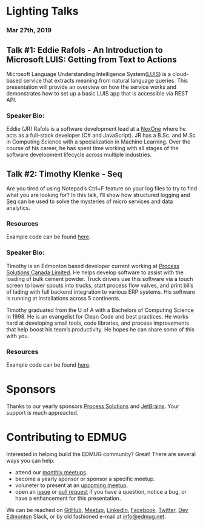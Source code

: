 # Lighting Talks
### Mar 27th, 2019

## Talk #1: Eddie Rafols - An Introduction to Microsoft LUIS: Getting from Text to Actions
Microsoft Language Understanding Intelligence System([LUIS](https://www.luis.ai/home)) is a cloud-based service that extracts meaning from natural language queries. This presentation will provide an overview on how the service works and demonstrates how to set up a basic LUIS app that is accessible via REST API.

### Speaker Bio:
Eddie (JR) Rafols is a software development lead at a [NexOne](https://www.nexone.ca/) where he acts as a full-stack developer (C# and JavaScript). JR has a B.Sc. and M.Sc in Computing Science with a specialization in Machine Learning. Over the course of his career, he has spent time working with all stages of the software development lifecycle across multiple industries.

## Talk #2: Timothy Klenke - Seq
Are you tired of using Notepad’s Ctrl+F feature on your log files to try to find what you are looking for? In this talk, I’ll show how structured logging and [Seq](https://datalust.co/seq) can be used to solve the mysteries of micro services and data analytics.

### Resources
Example code can be found [here](https://github.com/jrrafols/Intro-to-LUIS).

### Speaker Bio:
Timothy is an Edmonton based developer current working at [Process Solutions Canada Limited](https://www.pscl.com/). He helps develop software to assist with the loading of bulk cement powder. Truck drivers use this software via a touch screen to lower spouts into trucks, start process flow valves, and print bills of lading with full backend integration to various ERP systems. His software is running at installations across 5 continents.

Timothy graduated from the U of A with a Bachelors of Computing Science in 1998. He is an evangelist for Clean Code and best practices. He works hard at developing small tools, code libraries, and process improvements that help boost his team’s productivity. He hopes he can share some of this with you.

### Resources
Example code can be found [here](https://github.com/TimothyK/HitchhikerGuide/tree/Logging).

# Sponsors
Thanks to our yearly sponsors [Process Solutions](https://www.pscl.com/) and [JetBrains](https://www.jetbrains.com/).  Your support is much appreacted.

# Contributing to EDMUG
Interested in helping build the EDMUG community?  Great!  There are several ways you can help:

- attend our [monthly meetups](https://www.meetup.com/Edmonton-NET-User-Group/).
- become a yearly sponsor or sponsor a specific meetup.
- voluneter to present at an [upcoming meetup](https://www.meetup.com/Edmonton-NET-User-Group).
- open an [issue](https://github.com/edmug/Meetup-2019-03-27/issues) or [pull request](https://github.com/edmug/Meetup-2019-03-27/pulls) if you have a question, notice a bug, or have a enhancement for this presentation.

We can be reached on [GitHub](https://github.com/edmug), [Meetup](https://www.meetup.com/Edmonton-NET-User-Group/), [LinkedIn](https://www.linkedin.com/groups/667117/), [Facebook](https://www.facebook.com/groups/2608240324), [Twitter](https://twitter.com/yegdotnet), [Dev Edmonton](https://devedmonton.com/) Slack, or by old fashioned e-mail at info@edmug.net.
